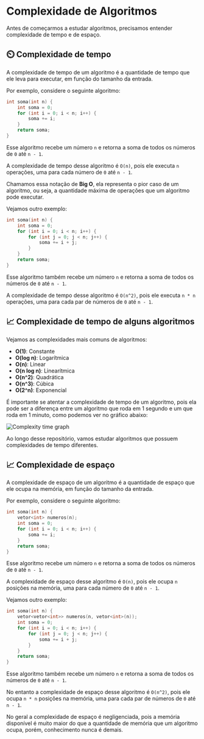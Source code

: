 # Complexidade de Algoritmos

Antes de começarmos a estudar algoritmos, precisamos entender complexidade de tempo e de espaço.

## ⏲️ Complexidade de tempo

A complexidade de tempo de um algoritmo é a quantidade de tempo que ele leva para executar, em função do tamanho da entrada.

Por exemplo, considere o seguinte algoritmo:

```cpp
int soma(int n) {
    int soma = 0;
    for (int i = 0; i < n; i++) {
        soma += i;
    }
    return soma;
}
```

Esse algoritmo recebe um número `n` e retorna a soma de todos os números de `0` até `n - 1`.

A complexidade de tempo desse algoritmo é `O(n)`, pois ele executa `n` operações, uma para cada número de `0` até `n - 1`.

Chamamos essa notação de **Big O**, ela representa o pior caso de um algoritmo, ou seja, a quantidade máxima de operações que um algoritmo pode executar.

Vejamos outro exemplo:

```cpp
int soma(int n) {
    int soma = 0;
    for (int i = 0; i < n; i++) {
        for (int j = 0; j < n; j++) {
            soma += i + j;
        }
    }
    return soma;
}
```

Esse algoritmo também recebe um número `n` e retorna a soma de todos os números de `0` até `n - 1`.

A complexidade de tempo desse algoritmo é `O(n^2)`, pois ele executa `n * n` operações, uma para cada par de números de `0` até `n - 1`.

## 📈 Complexidade de tempo de alguns algoritmos

Vejamos as complexidades mais comuns de algoritmos:

- **O(1)**: Constante
- **O(log n)**: Logarítmica
- **O(n)**: Linear
- **O(n log n)**: Linearítmica
- **O(n^2)**: Quadrática
- **O(n^3)**: Cúbica
- **O(2^n)**: Exponencial

É importante se atentar a complexidade de tempo de um algoritmo, pois ela pode ser a diferença entre um algoritmo que roda em 1 segundo e um que roda em 1 minuto, como podemos ver no gráfico abaixo:

<img alt="Complexity time graph" src="https://www.raebear.net/media/2017/12/jIGhf.png" />

Ao longo desse repositório, vamos estudar algoritmos que possuem complexidades de tempo diferentes.

## 📈 Complexidade de espaço

A complexidade de espaço de um algoritmo é a quantidade de espaço que ele ocupa na memória, em função do tamanho da entrada.

Por exemplo, considere o seguinte algoritmo:

```cpp
int soma(int n) {
    vetor<int> numeros(n);
    int soma = 0;
    for (int i = 0; i < n; i++) {
        soma += i;
    }
    return soma;
}
```

Esse algoritmo recebe um número `n` e retorna a soma de todos os números de `0` até `n - 1`.

A complexidade de espaço desse algoritmo é `O(n)`, pois ele ocupa `n` posições na memória, uma para cada número de `0` até `n - 1`.

Vejamos outro exemplo:

```cpp
int soma(int n) {
    vetor<vetor<int>> numeros(n, vetor<int>(n));
    int soma = 0;
    for (int i = 0; i < n; i++) {
        for (int j = 0; j < n; j++) {
            soma += i + j;
        }
    }
    return soma;
}
```

Esse algoritmo também recebe um número `n` e retorna a soma de todos os números de `0` até `n - 1`.

No entanto a complexidade de espaço desse algoritmo é `O(n^2)`, pois ele ocupa `n * n` posições na memória, uma para cada par de números de `0` até `n - 1`.

No geral a complexidade de espaço é negligenciada, pois a memória disponível é muito maior do que a quantidade de memória que um algoritmo ocupa, porém, conhecimento nunca é demais.
